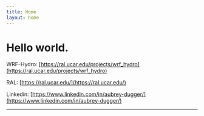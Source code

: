 ```yaml
---
title: Home
layout: home
---
```


# Hello world.

WRF-Hydro: [https://ral.ucar.edu/projects/wrf_hydro](https://ral.ucar.edu/projects/wrf_hydro)

RAL: [https://ral.ucar.edu/](https://ral.ucar.edu/)

Linkedin: [https://www.linkedin.com/in/aubrey-dugger/](https://www.linkedin.com/in/aubrey-dugger/)

----

[Just the Docs]: https://just-the-docs.github.io/just-the-docs/
[GitHub Pages]: https://docs.github.com/en/pages
[README]: https://github.com/just-the-docs/just-the-docs-template/blob/main/README.md
[Jekyll]: https://jekyllrb.com
[GitHub Pages / Actions workflow]: https://github.blog/changelog/2022-07-27-github-pages-custom-github-actions-workflows-beta/
[use this template]: https://github.com/just-the-docs/just-the-docs-template/generate
